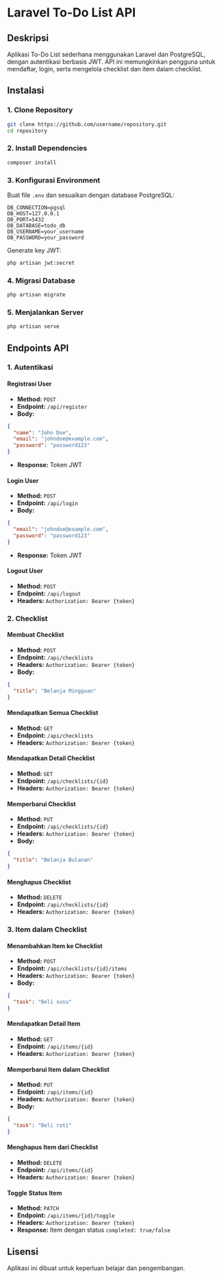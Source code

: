 # Laravel To-Do List API

## Deskripsi
Aplikasi To-Do List sederhana menggunakan Laravel dan PostgreSQL, dengan autentikasi berbasis JWT. API ini memungkinkan pengguna untuk mendaftar, login, serta mengelola checklist dan item dalam checklist.

## Instalasi
### 1. Clone Repository
```bash
git clone https://github.com/username/repository.git
cd repository
```
### 2. Install Dependencies
```bash
composer install
```
### 3. Konfigurasi Environment
Buat file `.env` dan sesuaikan dengan database PostgreSQL:
```env
DB_CONNECTION=pgsql
DB_HOST=127.0.0.1
DB_PORT=5432
DB_DATABASE=todo_db
DB_USERNAME=your_username
DB_PASSWORD=your_password
```
Generate key JWT:
```bash
php artisan jwt:secret
```
### 4. Migrasi Database
```bash
php artisan migrate
```
### 5. Menjalankan Server
```bash
php artisan serve
```

## Endpoints API

### **1. Autentikasi**
#### **Registrasi User**
- **Method:** `POST`
- **Endpoint:** `/api/register`
- **Body:**
```json
{
  "name": "John Doe",
  "email": "johndoe@example.com",
  "password": "password123"
}
```
- **Response:** Token JWT

#### **Login User**
- **Method:** `POST`
- **Endpoint:** `/api/login`
- **Body:**
```json
{
  "email": "johndoe@example.com",
  "password": "password123"
}
```
- **Response:** Token JWT

#### **Logout User**
- **Method:** `POST`
- **Endpoint:** `/api/logout`
- **Headers:** `Authorization: Bearer {token}`

### **2. Checklist**
#### **Membuat Checklist**
- **Method:** `POST`
- **Endpoint:** `/api/checklists`
- **Headers:** `Authorization: Bearer {token}`
- **Body:**
```json
{
  "title": "Belanja Mingguan"
}
```

#### **Mendapatkan Semua Checklist**
- **Method:** `GET`
- **Endpoint:** `/api/checklists`
- **Headers:** `Authorization: Bearer {token}`

#### **Mendapatkan Detail Checklist**
- **Method:** `GET`
- **Endpoint:** `/api/checklists/{id}`
- **Headers:** `Authorization: Bearer {token}`

#### **Memperbarui Checklist**
- **Method:** `PUT`
- **Endpoint:** `/api/checklists/{id}`
- **Headers:** `Authorization: Bearer {token}`
- **Body:**
```json
{
  "title": "Belanja Bulanan"
}
```

#### **Menghapus Checklist**
- **Method:** `DELETE`
- **Endpoint:** `/api/checklists/{id}`
- **Headers:** `Authorization: Bearer {token}`

### **3. Item dalam Checklist**
#### **Menambahkan Item ke Checklist**
- **Method:** `POST`
- **Endpoint:** `/api/checklists/{id}/items`
- **Headers:** `Authorization: Bearer {token}`
- **Body:**
```json
{
  "task": "Beli susu"
}
```

#### **Mendapatkan Detail Item**
- **Method:** `GET`
- **Endpoint:** `/api/items/{id}`
- **Headers:** `Authorization: Bearer {token}`

#### **Memperbarui Item dalam Checklist**
- **Method:** `PUT`
- **Endpoint:** `/api/items/{id}`
- **Headers:** `Authorization: Bearer {token}`
- **Body:**
```json
{
  "task": "Beli roti"
}
```

#### **Menghapus Item dari Checklist**
- **Method:** `DELETE`
- **Endpoint:** `/api/items/{id}`
- **Headers:** `Authorization: Bearer {token}`

#### **Toggle Status Item**
- **Method:** `PATCH`
- **Endpoint:** `/api/items/{id}/toggle`
- **Headers:** `Authorization: Bearer {token}`
- **Response:** Item dengan status `completed: true/false`

## Lisensi
Aplikasi ini dibuat untuk keperluan belajar dan pengembangan.
